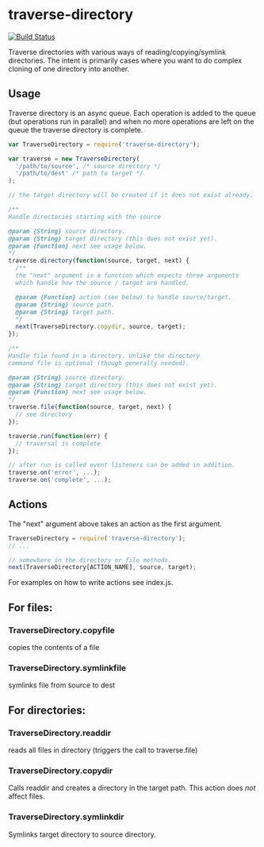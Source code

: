 traverse-directory
===============

[![Build
Status](https://travis-ci.org/lightsofapollo/traverse-directory.png)](https://travis-ci.org/lightsofapollo/traverse-directory)

Traverse directories with various ways of reading/copying/symlink directories.
The intent is primarily cases where you want to do complex cloning of one directory into another.

## Usage

Traverse directory is an async queue. Each operation is added to the
queue (but operations run in parallel) and when no more operations are
left on the queue the traverse directory is complete.


```js
var TraverseDirectory = require('traverse-directory');

var traverse = new TraverseDirectory(
  '/path/to/source', /* source directory */
  '/path/to/dest' /* path to target */
);

// the target directory will be created if it does not exist already.

/**
Handle directories starting with the source

@param {String} source directory.
@param {String} target directory (this does not exist yet).
@param {Function} next see usage below.
*/
traverse.directory(function(source, target, next) {
  /**
  the "next" argument is a function which expects three arguments
  which handle how the source / target are handled.

  @param {Function} action (see below) to handle source/target.
  @param {String} source path.
  @param {String} target path.
  */
  next(TraverseDirectory.copydir, source, target);
});

/** 
Handle file found in a directory. Unlike the directory 
command file is optional (though generally needed).

@param {String} source directory.
@param {String} target directory (this does not exist yet).
@param {Function} next see usage below.
*/
traverse.file(function(source, target, next) {
  // see directory
});

traverse.run(function(err) {
  // traversal is complete
});

// after run is called event listeners can be added in addition.
traverse.on('error', ...);
traverse.on('complete', ...);
```

## Actions

The "next" argument above takes an action as the first argument.

```js
TraverseDirectory = require('traverse-directory');
// ...

// somewhere in the directory or file methods.
next(TraverseDirectory[ACTION_NAME], source, target);
```

For examples on how to write actions see index.js.

## For files:

### TraverseDirectory.copyfile
copies the contents of a file

### TraverseDirectory.symlinkfile
symlinks file from source to dest

## For directories:

### TraverseDirectory.readdir
reads all files in directory (triggers the call to traverse.file)

### TraverseDirectory.copydir
Calls readdir and creates a directory in the target path.
This action does _not_ affect files.

### TraverseDirectory.symlinkdir
Symlinks target directory to source directory.
